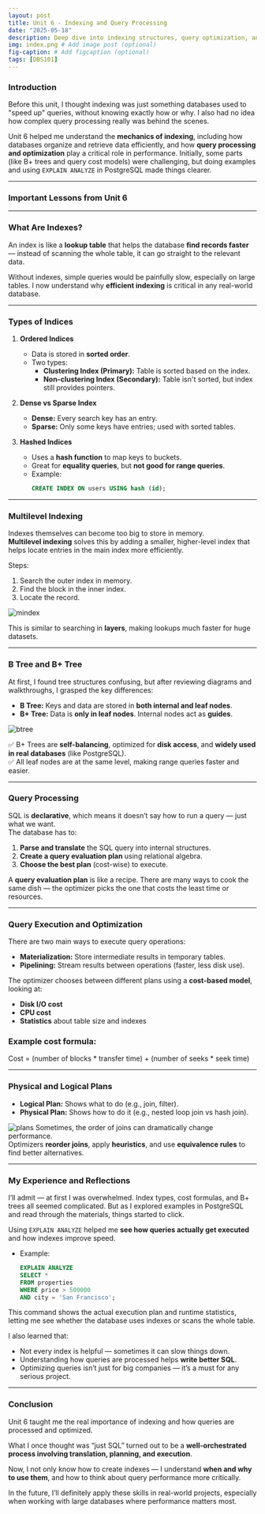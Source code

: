 ```yaml
---
layout: post
title: Unit 6 - Indexing and Query Processing
date: "2025-05-18"
description: Deep dive into indexing structures, query optimization, and execution strategies in SQL.
img: index.png # Add image post (optional)
fig-caption: # Add figcaption (optional)
tags: [DBS101]
---
```



### Introduction  
Before this unit, I thought indexing was just something databases used to "speed up" queries, without knowing exactly how or why. I also had no idea how complex query processing really was behind the scenes.  

Unit 6 helped me understand the **mechanics of indexing**, including how databases organize and retrieve data efficiently, and how **query processing and optimization** play a critical role in performance. Initially, some parts (like B+ trees and query cost models) were challenging, but doing examples and using `EXPLAIN ANALYZE` in PostgreSQL made things clearer.

---

### Important Lessons from Unit 6  

---

### What Are Indexes?

An index is like a **lookup table** that helps the database **find records faster** — instead of scanning the whole table, it can go straight to the relevant data.

Without indexes, simple queries would be painfully slow, especially on large tables. I now understand why **efficient indexing** is critical in any real-world database.

---

### Types of Indices

1. **Ordered Indices**  
   - Data is stored in **sorted order**.
   - Two types:
     - **Clustering Index (Primary):** Table is sorted based on the index.
     - **Non-clustering Index (Secondary):** Table isn't sorted, but index still provides pointers.

2. **Dense vs Sparse Index**  
   - **Dense:** Every search key has an entry.
   - **Sparse:** Only some keys have entries; used with sorted tables.

3. **Hashed Indices**  
   - Uses a **hash function** to map keys to buckets.
   - Great for **equality queries**, but **not good for range queries**.
   - Example:
     ```sql
     CREATE INDEX ON users USING hash (id);
     ```

---

### Multilevel Indexing

Indexes themselves can become too big to store in memory.  
**Multilevel indexing** solves this by adding a smaller, higher-level index that helps locate entries in the main index more efficiently.  

Steps:
1. Search the outer index in memory.
2. Find the block in the inner index.
3. Locate the record.

![mindex](/assets/img/mindexing.png)

This is similar to searching in **layers**, making lookups much faster for huge datasets.

---

### B Tree and B+ Tree

At first, I found tree structures confusing, but after reviewing diagrams and walkthroughs, I grasped the key differences:

- **B Tree:** Keys and data are stored in **both internal and leaf nodes**.
- **B+ Tree:** Data is **only in leaf nodes**. Internal nodes act as **guides**.

![btree](/assets/img/b+tree.png)

✅ B+ Trees are **self-balancing**, optimized for **disk access**, and **widely used in real databases** (like PostgreSQL).  
✅ All leaf nodes are at the same level, making range queries faster and easier.

---

### Query Processing

SQL is **declarative**, which means it doesn’t say how to run a query — just what we want.  
The database has to:
1. **Parse and translate** the SQL query into internal structures.
2. **Create a query evaluation plan** using relational algebra.
3. **Choose the best plan** (cost-wise) to execute.

A **query evaluation plan** is like a recipe. There are many ways to cook the same dish — the optimizer picks the one that costs the least time or resources.

---

### Query Execution and Optimization

There are two main ways to execute query operations:

- **Materialization:** Store intermediate results in temporary tables.
- **Pipelining:** Stream results between operations (faster, less disk use).

The optimizer chooses between different plans using a **cost-based model**, looking at:
- **Disk I/O cost**
- **CPU cost**
- **Statistics** about table size and indexes

### Example cost formula:
Cost = (number of blocks * transfer time) + (number of seeks * seek time)

---

### Physical and Logical Plans

- **Logical Plan:** Shows what to do (e.g., join, filter).
- **Physical Plan:** Shows how to do it (e.g., nested loop join vs hash join).

![plans](/assets/img/plan.png)
Sometimes, the order of joins can dramatically change performance.  
Optimizers **reorder joins**, apply **heuristics**, and use **equivalence rules** to find better alternatives.

---

### My Experience and Reflections

I’ll admit — at first I was overwhelmed. Index types, cost formulas, and B+ trees all seemed complicated. But as I explored examples in PostgreSQL and read through the materials, things started to click.

Using `EXPLAIN ANALYZE` helped me **see how queries actually get executed** and how indexes improve speed.
- Example:
   ```sql
   EXPLAIN ANALYZE
   SELECT *
   FROM properties
   WHERE price > 500000
   AND city = 'San Francisco';
   ```
This command shows the actual execution plan and runtime statistics, letting me see whether the database uses indexes or scans the whole table.

I also learned that:
- Not every index is helpful — sometimes it can slow things down.
- Understanding how queries are processed helps **write better SQL**.
- Optimizing queries isn’t just for big companies — it’s a must for any serious project.

---

### Conclusion

Unit 6 taught me the real importance of indexing and how queries are processed and optimized.  

What I once thought was “just SQL” turned out to be a **well-orchestrated process involving translation, planning, and execution**.  

Now, I not only know how to create indexes — I understand **when and why to use them**, and how to think about query performance more critically.

In the future, I’ll definitely apply these skills in real-world projects, especially when working with large databases where performance matters most.
